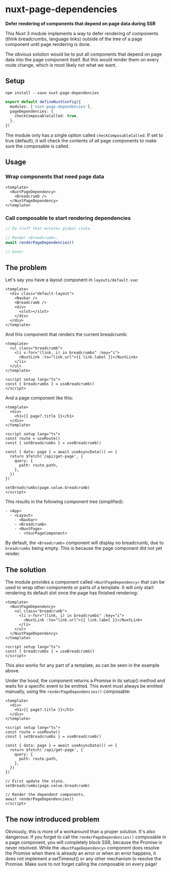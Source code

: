 # nuxt-page-dependencies

**Defer rendering of components that depend on page data during SSR**

This Nuxt 3 module implements a way to defer rendering of components (think
breadcrumbs, language links) outside of the tree of a page component until page
rendering is done.

The obvious solution would be to put all components that depend on page data
into the page component itself. But this would render them on every route
change, which is most likely not what we want.

## Setup

```
npm install --save nuxt-page-dependencies
```

```typescript
export default defineNuxtConfig({
  modules: ['nuxt-page-dependencies'],
  pageDependencies: {
    checkComposableCalled: true,
  },
})
```

The module only has a single option called `checkComposableCalled`. If set to
true (default), it will check the contents of all page components to make sure
the composable is called.

## Usage

### Wrap components that need page data

```vue
<template>
  <NuxtPageDependency>
    <Breadcrumb />
  </NuxtPageDependency>
</template>
```

### Call composable to start rendering dependencies

```typescript
// Do stuff that mutates global state.

// Render <Breadcrumb>.
await renderPageDependencies()

// Done!
```

## The problem

Let's say you have a layout component in `layouts/default.vue`:

```vue
<template>
  <div class="default-layout">
    <Navbar />
    <Breadcrumb />
    <div>
      <slot></slot>
    </div>
  </div>
</template>
```

And this component that renders the current breadcrumb:

```vue
<template>
  <ul class="breadcrumb">
    <li v-for="(link, i) in breadcrumbs" :key="i">
      <NuxtLink :to="link.url">{{ link.label }}</NuxtLink>
    </li>
  </ul>
</template>

<script setup lang="ts">
const { breadcrumbs } = useBreadcrumb()
</script>
```

And a page component like this:

```vue
<template>
  <div>
    <h1>{{ page?.title }}</h1>
  </div>
</template>

<script setup lang="ts">
const route = useRoute()
const { setBreadcrumbs } = useBreadcrumb()

const { data: page } = await useAsyncData(() => {
  return $fetch('/api/get-page', {
    query: {
      path: route.path,
    },
  })
})

setBreadcrumbs(page.value.breadcrumb)
</script>
```

This results in the following component tree (simplified):

```
- <App>
  - <Layout>
    - <Navbar>
    - <Breadcrumb>
    - <NuxtPage>
      - <YourPageComponent>
```

By default, the `<Breadcrumb>` component will display no breadcrumb, due to
`breadcrumbs` being empty. This is because the page component did not yet
render.

## The solution

The module provides a component called `<NuxtPageDependency>` that can be used
to wrap other components or parts of a template. It will only start rendering
its default slot once the page has finished rendering:

```vue
<template>
  <NuxtPageDependency>
    <ul class="breadcrumb">
      <li v-for="(link, i) in breadcrumbs" :key="i">
        <NuxtLink :to="link.url">{{ link.label }}</NuxtLink>
      </li>
    </ul>
  </NuxtPageDependency>
</template>

<script setup lang="ts">
const { breadcrumbs } = useBreadcrumb()
</script>
```

This also works for any part of a template, as can be seen in the example above.

Under the hood, the component returns a Promise in its setup() method and waits
for a specific event to be emitted. This event must always be emitted manually,
using the `renderPageDependencies()` composable:

```vue
<template>
  <div>
    <h1>{{ page?.title }}</h1>
  </div>
</template>

<script setup lang="ts">
const route = useRoute()
const { setBreadcrumbs } = useBreadcrumb()

const { data: page } = await useAsyncData(() => {
  return $fetch('/api/get-page', {
    query: {
      path: route.path,
    },
  })
})

// First update the state.
setBreadcrumbs(page.value.breadcrumb)

// Render the dependent components.
await renderPageDependencies()
</script>
```

## The now introduced problem

Obviously, this is more of a workaround than a proper solution. It's also
dangerous: If you forget to call the `renderPageDependencies()` composable in a
page component, you will completely block SSR, because the Promise is never
resolved. While the `<NuxtPageDependency>` component does resolve the Promise
when there is already an error or when an error happens, it does not implement a
setTimeout() or any other mechanism to resolve the Promise. Make sure to not
forget calling the composable on every page!
